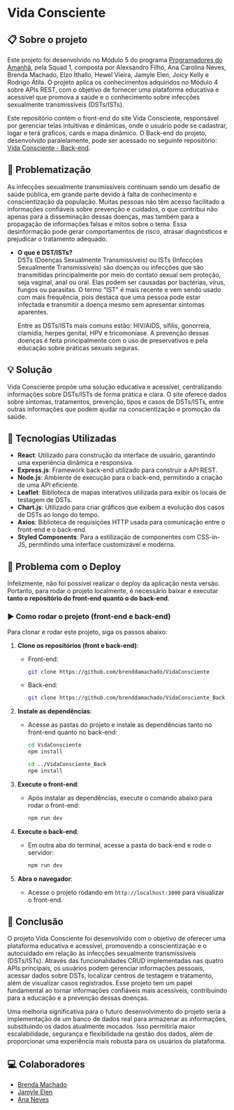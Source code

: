 # Vida Consciente
## 📋 Sobre o projeto
Este projeto foi desenvolvido no Módulo 5 do programa [Programadores do Amanhã](https://programadoresdoamanha.org/), pela Squad 1, composta por Alexsandro Filho, Ana Carolina Neves, Brenda Machado, Elzo Íthallo, Hewel Vieira, Jamyle Elen, Joicy Kelly e Rodrigo Átila. O projeto aplica os conhecimentos adquiridos no Módulo 4 sobre APIs REST, com o objetivo de fornecer uma plataforma educativa e acessível que promova a saúde e o conhecimento sobre infecções sexualmente transmissíveis (DSTs/ISTs).

Este repositório contém o front-end do site Vida Consciente, responsável por gerenciar telas intuitivas e dinâmicas, onde o usuário pode se cadastrar, logar e terá gráficos, cards e mapa dinâmico. O Back-end do projeto, desenvolvido paralelamente, pode ser acessado no seguinte repositório: [Vida Consciente - Back-end](https://github.com/brenddamachado/VidaConsciente_Back).

## 🚫 Problematização
As infecções sexualmente transmissíveis continuam sendo um desafio de saúde pública, em grande parte devido à falta de conhecimento e conscientização da população. Muitas pessoas não têm acesso facilitado a informações confiáveis sobre prevenção e cuidados, o que contribui não apenas para a disseminação dessas doenças, mas também para a propagação de informações falsas e mitos sobre o tema. Essa desinformação pode gerar comportamentos de risco, atrasar diagnósticos e prejudicar o tratamento adequado.

- **O que é DST/ISTs?**  
  DSTs (Doenças Sexualmente Transmissíveis) ou ISTs (Infecções Sexualmente Transmissíveis) são doenças ou infecções que são transmitidas principalmente por meio do contato sexual sem proteção, seja vaginal, anal ou oral. Elas podem ser causadas por bactérias, vírus, fungos ou parasitas. O termo "IST" é mais recente e vem sendo usado com mais frequência, pois destaca que uma pessoa pode estar infectada e transmitir a doença mesmo sem apresentar sintomas aparentes.

  Entre as DSTs/ISTs mais comuns estão: HIV/AIDS, sífilis, gonorreia, clamídia, herpes genital, HPV e tricomoníase. A prevenção dessas doenças é feita principalmente com o uso de preservativos e pela educação sobre práticas sexuais seguras.

## 💡 Solução
Vida Consciente propõe uma solução educativa e acessível, centralizando informações sobre DSTs/ISTs de forma prática e clara. O site oferece dados sobre sintomas, tratamentos, prevenção, tipos e casos de DSTs/ISTs, entre outras informações que podem ajudar na conscientização e promoção da saúde.

## 🚀 Tecnologias Utilizadas
- **React**: Utilizado para construção da interface de usuário, garantindo uma experiência dinâmica e responsiva.
- **Express.js**: Framework back-end utilizado para construir a API REST.
- **Node.js**: Ambiente de execução para o back-end, permitindo a criação de uma API eficiente.
- **Leaflet**: Biblioteca de mapas interativos utilizada para exibir os locais de testagem de DSTs.
- **Chart.js**: Utilizado para criar gráficos que exibem a evolução dos casos de DSTs ao longo do tempo.
- **Axios**: Biblioteca de requisições HTTP usada para comunicação entre o front-end e o back-end.
- **Styled Components**: Para a estilização de componentes com CSS-in-JS, permitindo uma interface customizável e moderna.


## 🚫 Problema com o Deploy
Infelizmente, não foi possível realizar o deploy da aplicação nesta versão. Portanto, para rodar o projeto localmente, é necessário baixar e executar **tanto o repositório do front-end quanto o do back-end**.

### ▶ Como rodar o projeto (front-end e back-end)
Para clonar e rodar este projeto, siga os passos abaixo:

1. **Clone os repositórios (front e back-end)**:
   - Front-end:
     ```bash
     git clone https://github.com/brenddamachado/VidaConsciente
     ```
   - Back-end:
     ```bash
     git clone https://github.com/brenddamachado/VidaConsciente_Back
     ```

2. **Instale as dependências**:
   - Acesse as pastas do projeto e instale as dependências tanto no front-end quanto no back-end:
     ```bash
     cd VidaConsciente
     npm install
     ```
     ```bash
     cd ../VidaConsciente_Back
     npm install
     ```

3. **Execute o front-end**:
   - Após instalar as dependências, execute o comando abaixo para rodar o front-end:
     ```bash
     npm run dev
     ```

4. **Execute o back-end**:
   - Em outra aba do terminal, acesse a pasta do back-end e rode o servidor:
     ```bash
     npm run dev
     ```

5. **Abra o navegador**:
   - Acesse o projeto rodando em `http://localhost:3000` para visualizar o front-end.

## 📅 Conclusão
O projeto Vida Consciente foi desenvolvido com o objetivo de oferecer uma plataforma educativa e acessível, promovendo a conscientização e o autocuidado em relação às infecções sexualmente transmissíveis (DSTs/ISTs). Através das funcionalidades CRUD implementadas nas quatro APIs principais, os usuários podem gerenciar informações pessoais, acessar dados sobre DSTs, localizar centros de testagem e tratamento, além de visualizar casos registrados. Esse projeto tem um papel fundamental ao tornar informações confiáveis mais acessíveis, contribuindo para a educação e a prevenção dessas doenças.

Uma melhoria significativa para o futuro desenvolvimento do projeto seria a implementação de um banco de dados real para armazenar as informações, substituindo os dados atualmente mocados. Isso permitiria maior escalabilidade, segurança e flexibilidade na gestão dos dados, além de proporcionar uma experiência mais robusta para os usuários da plataforma.

## 💻 Colaboradores
- [Brenda Machado](https://github.com/brenddamachado)
- [Jamyle Elen](https://github.com/Jamyle-Elen)
- [Ana Neves ](https://github.com/Ana-Neves)

